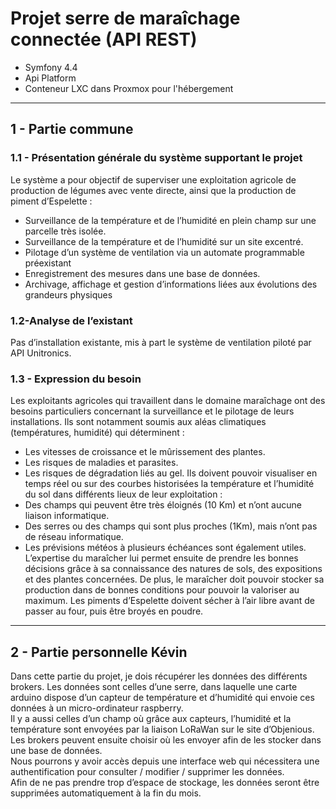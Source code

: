 # Projet serre de maraîchage connectée (API REST)
- Symfony 4.4
- Api Platform
- Conteneur LXC dans Proxmox pour l'hébergement

---

## 1 - Partie commune 
### 1.1 - Présentation générale du système supportant le projet
Le système a pour objectif de superviser une exploitation agricole de production de légumes avec vente directe,
ainsi que la production de piment d’Espelette :
- Surveillance de la température et de l’humidité en plein champ sur une parcelle très isolée. 
- Surveillance de la température et de l’humidité sur un site excentré. 
- Pilotage d’un système de ventilation via un automate programmable préexistant 
- Enregistrement des mesures dans une base de données. 
- Archivage, affichage et gestion d’informations liées aux évolutions des grandeurs physiques
### 1.2-Analyse de l’existant
Pas d’installation existante, mis à part le système de ventilation piloté par API Unitronics.

### 1.3 - Expression du besoin
Les exploitants agricoles qui travaillent dans le domaine maraîchage ont des besoins
particuliers concernant la surveillance et le pilotage de leurs installations.
Ils sont notamment soumis aux aléas climatiques (températures, humidité) qui déterminent :
- Les vitesses de croissance et le mûrissement des plantes.
- Les risques de maladies et parasites. 
- Les risques de dégradation liés au gel.
Ils doivent pouvoir visualiser en temps réel ou sur des courbes historisées la température et
l’humidité du sol dans différents lieux de leur exploitation :
- Des champs qui peuvent être très éloignés (10 Km) et n’ont aucune liaison
informatique. 
- Des serres ou des champs qui sont plus proches (1Km), mais n’ont pas de réseau
informatique. 
- Les prévisions météos à plusieurs échéances sont également utiles.
L’expertise du maraîcher lui permet ensuite de prendre les bonnes décisions grâce à sa
connaissance des natures de sols, des expositions et des plantes concernées.
De plus, le maraîcher doit pouvoir stocker sa production dans de bonnes conditions pour
pouvoir la valoriser au maximum.
Les piments d’Espelette doivent sécher à l’air libre avant de passer au four, puis être broyés en poudre.

---

## 2 - Partie personnelle Kévin
Dans cette partie du projet, je dois récupérer les données des différents brokers. Les données sont celles d’une serre,
dans laquelle une carte arduino dispose d’un capteur de température et d’humidité qui envoie ces données à un
micro-ordinateur raspberry.  
Il y a aussi celles d’un champ où grâce aux capteurs, l’humidité et la température sont envoyées
par la liaison LoRaWan sur le site d’Objenious. Les brokers peuvent ensuite choisir où les envoyer afin de les stocker
dans une base de données.  
Nous pourrons y avoir accès depuis une interface web qui nécessitera une authentification pour consulter / modifier / 
supprimer les données.  
Afin de ne pas prendre trop d’espace de stockage, les données seront être supprimées automatiquement à la fin du mois.